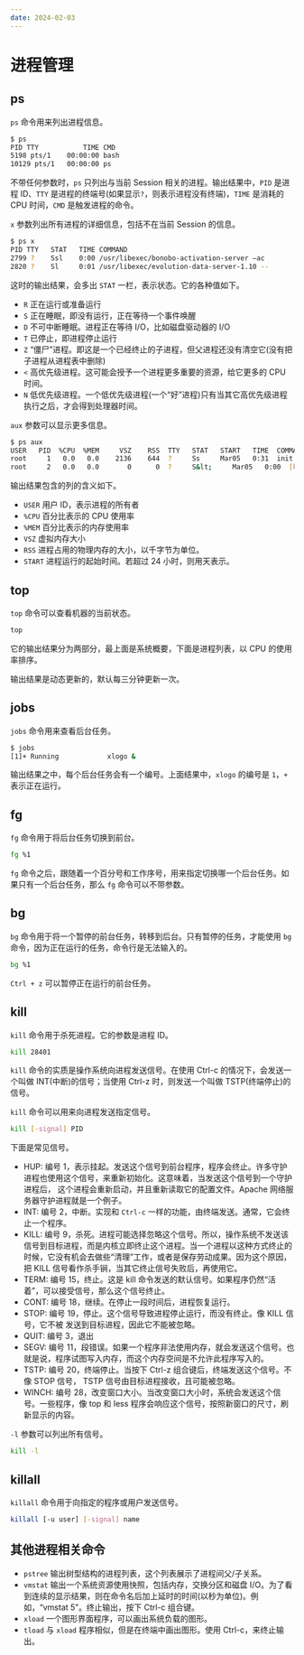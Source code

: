 ```yaml
---
date: 2024-02-03
---
```


# 进程管理

## ps

`ps` 命令用来列出进程信息。

```bash
$ ps
PID TTY           TIME CMD
5198 pts/1    00:00:00 bash
10129 pts/1   00:00:00 ps
```

不带任何参数时，`ps` 只列出与当前 Session 相关的进程。输出结果中，`PID` 是进程 ID、`TTY` 是进程的终端号(如果显示`?`，则表示进程没有终端)，`TIME` 是消耗的 CPU 时间，`CMD` 是触发进程的命令。

`x` 参数列出所有进程的详细信息，包括不在当前 Session 的信息。

```bash
$ ps x
PID TTY   STAT   TIME COMMAND
2799 ?    Ssl    0:00 /usr/libexec/bonobo-activation-server –ac
2820 ?    Sl     0:01 /usr/libexec/evolution-data-server-1.10 --
```

这时的输出结果，会多出 `STAT` 一栏，表示状态。它的各种值如下。

- `R` 正在运行或准备运行
- `S` 正在睡眠，即没有运行，正在等待一个事件唤醒
- `D` 不可中断睡眠。进程正在等待 I/O，比如磁盘驱动器的 I/O
- `T` 已停止，即进程停止运行
- `Z` “僵尸”进程。即这是一个已经终止的子进程，但父进程还没有清空它(没有把子进程从进程表中删除)
- `<` 高优先级进程。这可能会授予一个进程更多重要的资源，给它更多的 CPU 时间。
- `N` 低优先级进程。一个低优先级进程(一个“好”进程)只有当其它高优先级进程执行之后，才会得到处理器时间。

`aux` 参数可以显示更多信息。

```bash
$ ps aux
USER   PID  %CPU  %MEM     VSZ    RSS  TTY   STAT   START   TIME  COMMAND
root     1   0.0   0.0    2136    644  ?     Ss     Mar05   0:31  init
root     2   0.0   0.0       0      0  ?     S&lt;     Mar05   0:00  [kt]
```

输出结果包含的列的含义如下。

- `USER` 用户 ID，表示进程的所有者
- `%CPU` 百分比表示的 CPU 使用率
- `%MEM` 百分比表示的内存使用率
- `VSZ` 虚拟内存大小
- `RSS` 进程占用的物理内存的大小，以千字节为单位。
- `START` 进程运行的起始时间。若超过 24 小时，则用天表示。

## top

`top` 命令可以查看机器的当前状态。

```bash
top
```

它的输出结果分为两部分，最上面是系统概要，下面是进程列表，以 CPU 的使用率排序。

输出结果是动态更新的，默认每三分钟更新一次。

## jobs

`jobs` 命令用来查看后台任务。

```bash
$ jobs
[1]+ Running            xlogo &
```

输出结果之中，每个后台任务会有一个编号。上面结果中，`xlogo` 的编号是 `1`，`+` 表示正在运行。

## fg

`fg` 命令用于将后台任务切换到前台。

```bash
fg %1
```

`fg` 命令之后，跟随着一个百分号和工作序号，用来指定切换哪一个后台任务。如果只有一个后台任务，那么 `fg` 命令可以不带参数。

## bg

`bg` 命令用于将一个暂停的前台任务，转移到后台。只有暂停的任务，才能使用 `bg` 命令，因为正在运行的任务，命令行是无法输入的。

```bash
bg %1
```

`Ctrl + z` 可以暂停正在运行的前台任务。

## kill

`kill` 命令用于杀死进程。它的参数是进程 ID。

```bash
kill 28401
```

`kill` 命令的实质是操作系统向进程发送信号。在使用 Ctrl-c 的情况下，会发送一个叫做 INT(中断)的信号；当使用 Ctrl-z 时，则发送一个叫做 TSTP(终端停止)的信号。

`kill` 命令可以用来向进程发送指定信号。

```bash
kill [-signal] PID
```

下面是常见信号。

- HUP: 编号 1，表示挂起。发送这个信号到前台程序，程序会终止。许多守护进程也使用这个信号，来重新初始化。这意味着，当发送这个信号到一个守护进程后， 这个进程会重新启动，并且重新读取它的配置文件。Apache 网络服务器守护进程就是一个例子。
- INT: 编号 2，中断。实现和 `Ctrl-c` 一样的功能，由终端发送。通常，它会终止一个程序。
- KILL: 编号 9，杀死。进程可能选择忽略这个信号。所以，操作系统不发送该信号到目标进程，而是内核立即终止这个进程。当一个进程以这种方式终止的时候，它没有机会去做些“清理”工作，或者是保存劳动成果。因为这个原因，把 KILL 信号看作杀手锏，当其它终止信号失败后，再使用它。
- TERM: 编号 15，终止。这是 kill 命令发送的默认信号。如果程序仍然“活着”，可以接受信号，那么这个信号终止。
- CONT: 编号 18，继续。在停止一段时间后，进程恢复运行。
- STOP: 编号 19，停止。这个信号导致进程停止运行，而没有终止。像 KILL 信号，它不被 发送到目标进程，因此它不能被忽略。
- QUIT: 编号 3，退出
- SEGV: 编号 11，段错误。如果一个程序非法使用内存，就会发送这个信号。也就是说，程序试图写入内存，而这个内存空间是不允许此程序写入的。
- TSTP: 编号 20，终端停止。当按下 Ctrl-z 组合键后，终端发送这个信号。不像 STOP 信号， TSTP 信号由目标进程接收，且可能被忽略。
- WINCH: 编号 28，改变窗口大小。当改变窗口大小时，系统会发送这个信号。一些程序，像 top 和 less 程序会响应这个信号，按照新窗口的尺寸，刷新显示的内容。

`-l` 参数可以列出所有信号。

```bash
kill -l
```

## killall

`killall` 命令用于向指定的程序或用户发送信号。

```bash
killall [-u user] [-signal] name
```

## 其他进程相关命令

- `pstree` 输出树型结构的进程列表，这个列表展示了进程间父/子关系。
- `vmstat` 输出一个系统资源使用快照，包括内存，交换分区和磁盘 I/O。为了看到连续的显示结果，则在命令名后加上延时的时间(以秒为单位)。例如，“vmstat 5”。终止输出，按下 Ctrl-c 组合键。
- `xload` 一个图形界面程序，可以画出系统负载的图形。
- `tload` 与 `xload` 程序相似，但是在终端中画出图形。使用 Ctrl-c，来终止输出。
